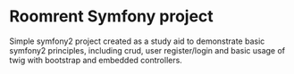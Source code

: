 Roomrent Symfony project
========================

Simple symfony2 project created as a study aid to demonstrate basic symfony2
principles, including crud, user register/login and basic usage of twig with
bootstrap and embedded controllers.

